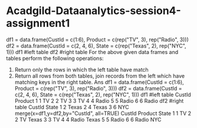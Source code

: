 # Acadgild-Dataanalytics-session4-assignment1
df1 = data.frame(CustId = c(1:6), Product = c(rep("TV", 3), rep("Radio", 3))) df2 = data.frame(CustId = c(2, 4, 6), State = c(rep("Texas", 2), rep("NYC", 1))) df1 #left table df2 #right table For the above given data frames and tables perform the following operations:
1.	Return only the rows in which the left table have match
2.	Return all rows from both tables, join records from the left which have matching keys in the right table.
Ans
df1 = data.frame(CustId = c(1:6), Product = c(rep("TV", 3), rep("Radio", 3))) df2 = data.frame(CustId = c(2, 4, 6), State = c(rep("Texas", 2), rep("NYC", 1))) df1 #left table CustId Product 1 1 TV 2 2 TV 3 3 TV 4 4 Radio 5 5 Radio 6 6 Radio df2 #right table CustId State 1 2 Texas 2 4 Texas 3 6 NYC
merge(x=df1,y=df2,by="CustId", all=TRUE) CustId Product State 1 1 TV 2 2 TV Texas 3 3 TV 4 4 Radio Texas 5 5 Radio 6 6 Radio NYC

